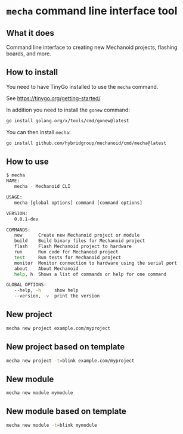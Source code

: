 # `mecha` command line interface tool

## What it does

Command line interface to creating new Mechanoid projects, flashing boards, and more.

## How to install

You need to have TinyGo installed to use the `mecha` command.

See https://tinygo.org/getting-started/

In addition you need to install the `gonew` command:

```bash
go install golang.org/x/tools/cmd/gonew@latest
```

You can then install `mecha`:

```bash
go install github.com/hybridgroup/mechanoid/cmd/mecha@latest
```

## How to use

```bash
$ mecha
NAME:
   mecha - Mechanoid CLI

USAGE:
   mecha [global options] command [command options] 

VERSION:
   0.0.1-dev

COMMANDS:
   new      Create new Mechanoid project or module
   build    Build binary files for Mechanoid project
   flash    Flash Mechanoid project to hardware
   run      Run code for Mechanoid project
   test     Run tests for Mechanoid project
   monitor  Monitor connection to hardware using the serial port
   about    About Mechanoid
   help, h  Shows a list of commands or help for one command

GLOBAL OPTIONS:
   --help, -h     show help
   --version, -v  print the version
```

## New project

```bash
mecha new project example.com/myproject
```


## New project based on template

```bash
mecha new project -t=blink example.com/myproject
```

## New module

```bash
mecha new module mymodule

```

## New module based on template

```bash
mecha new module -t=blink mymodule

```
